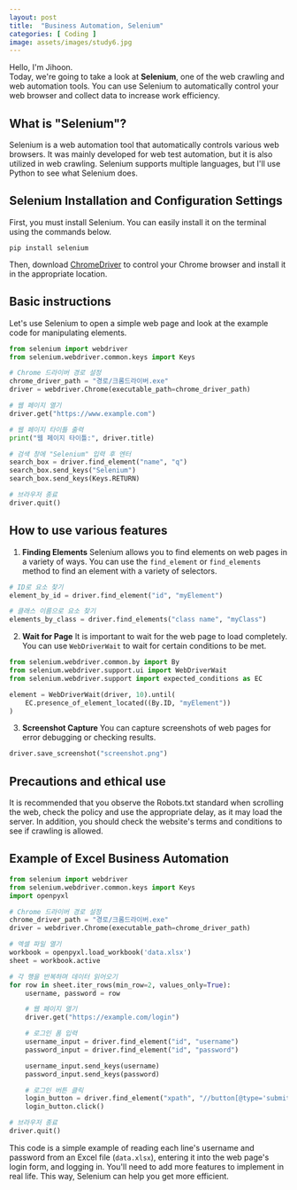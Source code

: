 ```yaml
---
layout: post
title:  "Business Automation, Selenium"
categories: [ Coding ]
image: assets/images/study6.jpg
---
```

Hello, I'm Jihoon.<br>Today, we're going to take a look at **Selenium**, one of the web crawling and web automation tools. You can use Selenium to automatically control your web browser and collect data to increase work efficiency.

## What is "Selenium"?
Selenium is a web automation tool that automatically controls various web browsers. It was mainly developed for web test automation, but it is also utilized in web crawling. Selenium supports multiple languages, but I'll use Python to see what Selenium does.

## Selenium Installation and Configuration Settings
First, you must install Selenium. You can easily install it on the terminal using the commands below.
```
pip install selenium
```
Then, download [ChromeDriver](https://sites.google.com/chromium.org/driver/) to control your Chrome browser and install it in the appropriate location.

## Basic instructions
Let's use Selenium to open a simple web page and look at the example code for manipulating elements.
```python
from selenium import webdriver
from selenium.webdriver.common.keys import Keys

# Chrome 드라이버 경로 설정
chrome_driver_path = "경로/크롬드라이버.exe"
driver = webdriver.Chrome(executable_path=chrome_driver_path)

# 웹 페이지 열기
driver.get("https://www.example.com")

# 웹 페이지 타이틀 출력
print("웹 페이지 타이틀:", driver.title)

# 검색 창에 "Selenium" 입력 후 엔터
search_box = driver.find_element("name", "q")
search_box.send_keys("Selenium")
search_box.send_keys(Keys.RETURN)

# 브라우저 종료
driver.quit()
```

## How to use various features
1. **Finding Elements**
Selenium allows you to find elements on web pages in a variety of ways. You can use the `find_element` or `find_elements` method to find an element with a variety of selectors.
```python
# ID로 요소 찾기
element_by_id = driver.find_element("id", "myElement")

# 클래스 이름으로 요소 찾기
elements_by_class = driver.find_elements("class name", "myClass")
```

2. **Wait for Page**
It is important to wait for the web page to load completely. You can use `WebDriverWait` to wait for certain conditions to be met.
```python
from selenium.webdriver.common.by import By
from selenium.webdriver.support.ui import WebDriverWait
from selenium.webdriver.support import expected_conditions as EC

element = WebDriverWait(driver, 10).until(
	EC.presence_of_element_located((By.ID, "myElement"))
)
```

3. **Screenshot Capture**
You can capture screenshots of web pages for error debugging or checking results.
```python
driver.save_screenshot("screenshot.png")
```

## Precautions and ethical use
It is recommended that you observe the Robots.txt standard when scrolling the web, check the policy and use the appropriate delay, as it may load the server. In addition, you should check the website's terms and conditions to see if crawling is allowed.

## Example of Excel Business Automation
```python
from selenium import webdriver
from selenium.webdriver.common.keys import Keys
import openpyxl

# Chrome 드라이버 경로 설정
chrome_driver_path = "경로/크롬드라이버.exe"
driver = webdriver.Chrome(executable_path=chrome_driver_path)

# 엑셀 파일 열기
workbook = openpyxl.load_workbook('data.xlsx')
sheet = workbook.active

# 각 행을 반복하며 데이터 읽어오기
for row in sheet.iter_rows(min_row=2, values_only=True):
	username, password = row

	# 웹 페이지 열기
	driver.get("https://example.com/login")

	# 로그인 폼 입력
	username_input = driver.find_element("id", "username")
	password_input = driver.find_element("id", "password")

	username_input.send_keys(username)
	password_input.send_keys(password)

	# 로그인 버튼 클릭
	login_button = driver.find_element("xpath", "//button[@type='submit']")
	login_button.click()

# 브라우저 종료
driver.quit()
```
This code is a simple example of reading each line's username and password from an Excel file (`data.xlsx`), entering it into the web page's login form, and logging in. You'll need to add more features to implement in real life. This way, Selenium can help you get more efficient.
